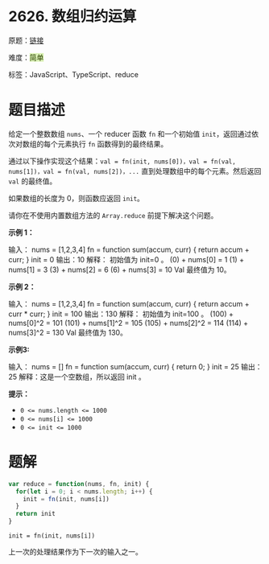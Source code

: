 # 2626. 数组归约运算

原题：[链接](https://leetcode.cn/problems/array-reduce-transformation/description/)

难度：<font style="background:#DBF1B7;color:#2A4200">简单</font>

标签：JavaScript、TypeScript、reduce



# 题目描述


给定一个整数数组 `nums`、一个 reducer 函数 `fn` 和一个初始值 `init`，返回通过依次对数组的每个元素执行 `fn` 函数得到的最终结果。



通过以下操作实现这个结果：`val = fn(init, nums[0])，val = fn(val, nums[1])，val = fn(val, nums[2])，...` 直到处理数组中的每个元素。然后返回 `val` 的最终值。



如果数组的长度为 0，则函数应返回 `init`。



请你在不使用内置数组方法的 `Array.reduce` 前提下解决这个问题。



**示例 1：**

输入：
nums = [1,2,3,4]
fn = function sum(accum, curr) { return accum + curr; }
init = 0
输出：10
解释：
初始值为 init=0 。
(0) + nums[0] = 1
(1) + nums[1] = 3
(3) + nums[2] = 6
(6) + nums[3] = 10
Val 最终值为 10。

**示例 2：**

输入：
nums = [1,2,3,4]
fn = function sum(accum, curr) { return accum + curr * curr; }
init = 100
输出：130
解释：
初始值为 init=100 。
(100) + nums[0]^2 = 101
(101) + nums[1]^2 = 105
(105) + nums[2]^2 = 114
(114) + nums[3]^2 = 130
Val 最终值为 130。

**示例3:**

输入：
nums = []
fn = function sum(accum, curr) { return 0; }
init = 25
输出：25
解释：这是一个空数组，所以返回 init 。



**提示：**

+ `0 <= nums.length <= 1000`
+ `0 <= nums[i] <= 1000`
+ `0 <= init <= 1000`



# 题解


```javascript
var reduce = function(nums, fn, init) {
  for(let i = 0; i < nums.length; i++) {
    init = fn(init, nums[i])
  }
  return init
}
```



`init = fn(init, nums[i])`

上一次的处理结果作为下一次的输入之一。

